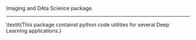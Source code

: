 Imaging and DAta Science package.
___________________________
\textit{This package containst python code utilities for several Deep Learning applications.}